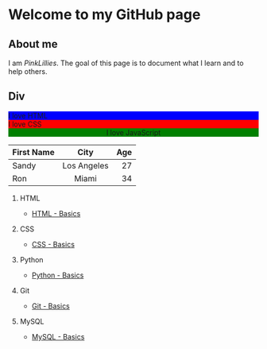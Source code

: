 # Welcome to my GitHub page

## About me

I am _PinkLillies_. The goal of this page is to document what I learn and to help others. 


## Div


<style>
    .div-1 {
        background-color:blue;
    }
    
    .div-2 {
    	background-color: red;
    }
    
    .div-3 {
    	background-color: green;
      text-align: center;
    }
</style>

<body>
    <div class="div-1"> I love HTML </div>
    <div class="div-2"> I love CSS </div>
    <div class="div-3"> I love JavaScript </div>
</body>






|First Name | City       | Age|
|-----------|:----------:|---:|
|Sandy      |Los Angeles | 27 |
|Ron        |Miami       | 34 |





1. HTML

    - [HTML - Basics](HTML/Basics.md)

1. CSS

    - [CSS - Basics](CSS/Basics.md)

1. Python

    - [Python - Basics](Python/Basics.md)

1. Git

    - [Git - Basics](Git/Basics.md)

1. MySQL

    - [MySQL - Basics](MySQL/Basics.md)

